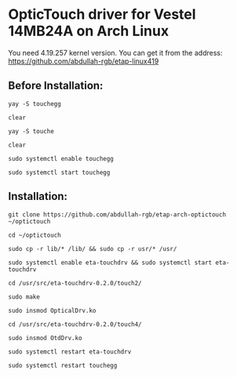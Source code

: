 # OpticTouch driver for Vestel 14MB24A on Arch Linux

You need 4.19.257 kernel version. You can get it from the address: https://github.com/abdullah-rgb/etap-linux419 

## Before Installation:

```shell
yay -S touchegg

clear

yay -S touche

clear

sudo systemctl enable touchegg

sudo systemctl start touchegg
```

## Installation:

```shell
git clone https://github.com/abdullah-rgb/etap-arch-optictouch ~/optictouch

cd ~/optictouch

sudo cp -r lib/* /lib/ && sudo cp -r usr/* /usr/

sudo systemctl enable eta-touchdrv && sudo systemctl start eta-touchdrv

cd /usr/src/eta-touchdrv-0.2.0/touch2/

sudo make

sudo insmod OpticalDrv.ko

cd /usr/src/eta-touchdrv-0.2.0/touch4/

sudo insmod OtdDrv.ko

sudo systemctl restart eta-touchdrv

sudo systemctl restart touchegg
```
